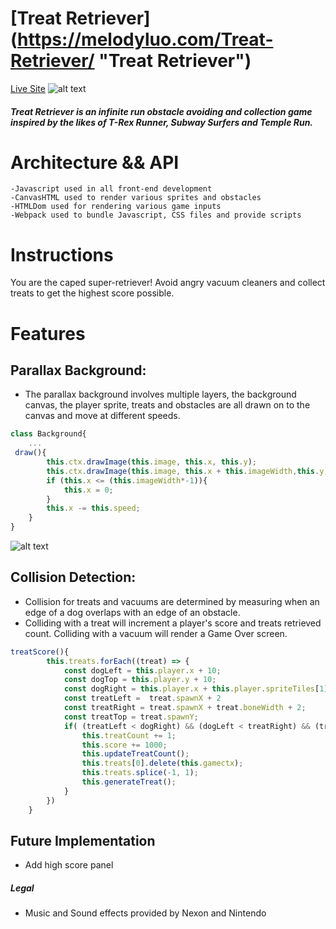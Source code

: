# [Treat Retriever] (https://melodyluo.com/Treat-Retriever/ "Treat Retriever")
[Live Site](https://melodyluo.com/Treat-Retriever/ "Treat Retriever")
![alt text](https://bumblr-dev.s3.us-east-2.amazonaws.com/Screen+Shot+2020-04-29+at+9.07.25+PM.jpg "Treat Retriever")
##### Treat Retriever is an infinite run obstacle avoiding and collection game inspired by the likes of T-Rex Runner, Subway Surfers and Temple Run.

# Architecture && API
    -Javascript used in all front-end development
    -CanvasHTML used to render various sprites and obstacles
    -HTMLDom used for rendering various game inputs
    -Webpack used to bundle Javascript, CSS files and provide scripts
# Instructions
You are the caped super-retriever! Avoid angry vacuum cleaners and collect treats to get the highest score possible.
# Features
## Parallax Background:
- The parallax background involves multiple layers, the background canvas, the player sprite, treats and obstacles are all drawn on to the canvas and move at different speeds.
```javascript
class Background{
    ...
 draw(){
        this.ctx.drawImage(this.image, this.x, this.y);
        this.ctx.drawImage(this.image, this.x + this.imageWidth,this.y);
        if (this.x <= (this.imageWidth*-1)){
            this.x = 0;
        } 
        this.x -= this.speed;
    }
}
```
![alt text](https://bumblr-dev.s3.us-east-2.amazonaws.com/ezgif.com-video-to-gif.gif "Parallax Background")

## Collision Detection:
- Collision for treats and vacuums are determined by measuring when an edge of a dog overlaps with an edge of an obstacle.
- Colliding with a treat will increment a player's score and treats retrieved count. Colliding with a vacuum will render a Game Over screen.
```javascript
treatScore(){
        this.treats.forEach((treat) => {
            const dogLeft = this.player.x + 10;
            const dogTop = this.player.y + 10;
            const dogRight = this.player.x + this.player.spriteTiles[1].w;
            const treatLeft =  treat.spawnX + 2
            const treatRight = treat.spawnX + treat.boneWidth + 2;
            const treatTop = treat.spawnY;
            if( (treatLeft < dogRight) && (dogLeft < treatRight) && (treatTop >= dogTop)) {
                this.treatCount += 1;
                this.score += 1000;
                this.updateTreatCount();
                this.treats[0].delete(this.gamectx);
                this.treats.splice(-1, 1);
                this.generateTreat();
            }
        }) 
    }
```

## Future Implementation
- Add high score panel

##### Legal
- Music and Sound effects provided by Nexon and Nintendo

